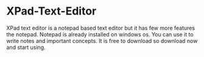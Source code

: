 # XPad-Text-Editor
XPad text editor is a notepad based text editor but it has few more features the notepad. Notepad is already installed on windows os. You can use it to write notes and important concepts. It is free to download so download now and start using.

